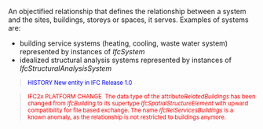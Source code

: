 An objectified relationship that defines the relationship between a system and the sites, buildings, storeys or spaces, it serves. Examples of systems are:

* building service systems (heating, cooling, waste water system) represented by instances of _IfcSystem_ 
* idealized structural analysis systems represented by instances of _IfcStructuralAnalysisSystem_ 

> <small><font color="#0000FF">HISTORY New entity in IFC
        Release 1.0</font></small>
> 


> <small><font color="#FF0000">IFC2x PLATFORM CHANGE  The
      data type of the attribute<i>RelatedBuildings</i> has been
      changed from <i>IfcBuilding</i> to its supertype
      <i>IfcSpatialStructureElement</i> with upward compatibility
      for file based exchange. The name
      <i>IfcRelServicesBuildings</i> is a known anomaly, as the
      relationship is not restricted to buildings anymore.</font></small>